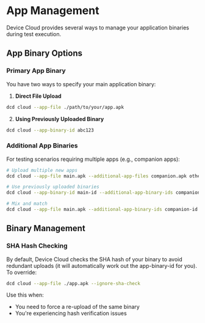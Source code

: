 # App Management

Device Cloud provides several ways to manage your application binaries during test execution.

## App Binary Options

### Primary App Binary
You have two ways to specify your main application binary:

1. **Direct File Upload**
```bash
dcd cloud --app-file ./path/to/your/app.apk
```

2. **Using Previously Uploaded Binary**
```bash
dcd cloud --app-binary-id abc123
```

### Additional App Binaries
For testing scenarios requiring multiple apps (e.g., companion apps):

```bash
# Upload multiple new apps
dcd cloud --app-file main.apk --additional-app-files companion.apk other.apk

# Use previously uploaded binaries
dcd cloud --app-binary-id main-id --additional-app-binary-ids companion-id other-id

# Mix and match
dcd cloud --app-file main.apk --additional-app-binary-ids companion-id
```

## Binary Management

### SHA Hash Checking
By default, Device Cloud checks the SHA hash of your binary to avoid redundant uploads (it will automatically work out the app-binary-id for you). To override:

```bash
dcd cloud --app-file ./app.apk --ignore-sha-check
```

Use this when:
- You need to force a re-upload of the same binary
- You're experiencing hash verification issues

